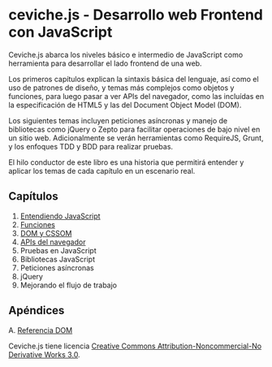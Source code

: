 # ceviche.js - Desarrollo web Frontend con JavaScript

Ceviche.js abarca los niveles básico e intermedio de JavaScript como herramienta para desarrollar el lado frontend de una web.

Los primeros capítulos explican la sintaxis básica del lenguaje, así como el uso de patrones de diseño, y temas más complejos como objetos y funciones, para luego pasar a ver APIs del navegador, como las incluídas en la especificación de HTML5 y las del Document Object Model (DOM).

Los siguientes temas incluyen peticiones asíncronas y manejo de bibliotecas como jQuery o Zepto para facilitar operaciones de bajo nivel en un sitio web. Adicionalmente se verán herramientas como RequireJS, Grunt, y los enfoques TDD y BDD para realizar pruebas.

El hilo conductor de este libro es una historia que permitirá entender y aplicar los temas de cada capítulo en un escenario real.

## Capítulos
1. [Entendiendo JavaScript](1-javascript.md)
2. [Funciones](2-funciones.md)
3. [DOM y CSSOM](3-dom-cssom.md)
4. [APIs del navegador](4-apis-navegador.md)
5. Pruebas en JavaScript
6. Bibliotecas JavaScript
7. Peticiones asíncronas
8. jQuery
9. Mejorando el flujo de trabajo

## Apéndices
A. [Referencia DOM](a-dom.md)

Ceviche.js tiene licencia [Creative Commons Attribution-Noncommercial-No Derivative Works 3.0](http://creativecommons.org/licenses/by-nc-nd/3.0/).